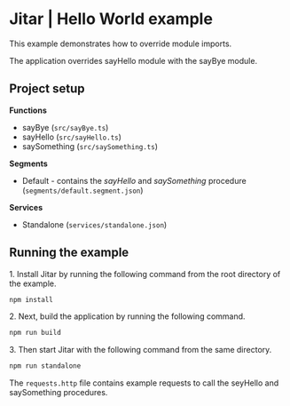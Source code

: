 
# Jitar | Hello World example

This example demonstrates how to override module imports.

The application overrides sayHello module with the sayBye module.

## Project setup

**Functions**

* sayBye (`src/sayBye.ts`)
* sayHello (`src/sayHello.ts`)
* saySomething (`src/saySomething.ts`)

**Segments**

* Default - contains the *sayHello* and *saySomething* procedure (`segments/default.segment.json`)

**Services**

* Standalone (`services/standalone.json`)

## Running the example

1\. Install Jitar by running the following command from the root directory of the example.

```bash
npm install
```

2\. Next, build the application by running the following command.

```bash
npm run build
```

3\. Then start Jitar with the following command from the same directory.

```bash
npm run standalone
```

The ``requests.http`` file contains example requests to call the seyHello and saySomething procedures.
